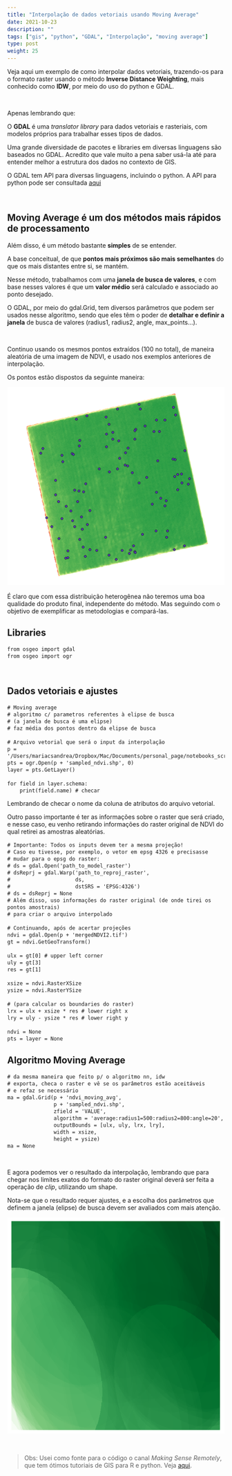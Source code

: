```yaml
---
title: "Interpolação de dados vetoriais usando Moving Average"
date: 2021-10-23
description: ""
tags: ["gis", "python", "GDAL", "Interpolação", "moving average"]
type: post
weight: 25
---
```


Veja aqui um exemplo de como interpolar dados vetoriais, trazendo-os para
o formato raster usando o método **Inverse Distance Weighting**,
mais conhecido como **IDW**, por meio do uso do python e GDAL.
 
&nbsp;

Apenas lembrando que:

O **GDAL** é uma *translator library* para dados vetoriais e rasteriais, com
modelos próprios para trabalhar esses tipos de dados.

Uma grande diversidade de pacotes e libraries em diversas linguagens são baseados
no GDAL. 
Acredito que vale muito a pena saber usá-la até para entender melhor
a estrutura dos dados no contexto de GIS.

O GDAL tem API para diversas linguagens, incluindo o python.
A API para python pode ser consultada [aqui](https://gdal.org/api/python.html)

&nbsp;

## Moving Average é um dos métodos mais rápidos de processamento

Além disso, é um método bastante **simples** de se entender.

A base conceitual, de que **pontos mais próximos são mais semelhantes** do que os
mais distantes entre si, se mantém.

Nesse método, trabalhamos com uma **janela de busca de valores**, e com base nesses
valores é que um **valor médio** será calculado e associado ao ponto desejado.

O GDAL, por meio do gdal.Grid, tem diversos parâmetros que podem ser usados
nesse algoritmo, sendo que eles têm o poder de **detalhar e definir a janela** de
busca de valores (radius1, radius2, angle, max_points...).

&nbsp;

Continuo usando os mesmos pontos extraídos (100 no total), de maneira aleatória 
de uma imagem de NDVI, e usado nos exemplos anteriores de interpolação.

Os pontos estão dispostos da seguinte maneira:

![Pontos amostrados](/posts/pics/sample_ndvi.png)

É claro que com essa distribuição heterogênea não teremos uma boa qualidade
do produto final, independente do método. Mas seguindo com o objetivo de
exemplificar as metodologias e compará-las.


## Libraries

```
from osgeo import gdal
from osgeo import ogr
```

&nbsp;

## Dados vetoriais e ajustes

```
# Moving average
# algoritmo c/ parametros referentes à elipse de busca
# (a janela de busca é uma elipse)
# faz média dos pontos dentro da elipse de busca

# Arquivo vetorial que será o input da interpolação
p = '/Users/mariacsandrea/Dropbox/Mac/Documents/personal_page/notebooks_scripts/'
pts = ogr.Open(p + 'sampled_ndvi.shp', 0)
layer = pts.GetLayer()

for field in layer.schema:
    print(field.name) # checar
```

Lembrando de checar o nome da coluna de atributos do arquivo vetorial.

Outro passo importante é ter as informações sobre o raster que será criado,
e nesse caso, eu venho retirando informações do raster original de NDVI
do qual retirei as amostras aleatórias.

```
# Importante: Todos os inputs devem ter a mesma projeção!
# Caso eu tivesse, por exemplo, o vetor em epsg 4326 e precisasse
# mudar para o epsg do raster:
# ds = gdal.Open('path_to_model_raster')
# dsReprj = gdal.Warp('path_to_reproj_raster',
#                     ds,
#                     dstSRS = 'EPSG:4326')
# ds = dsReprj = None
# Além disso, uso informações do raster original (de onde tirei os pontos amostrais)
# para criar o arquivo interpolado

# Continuando, após de acertar projeções 
ndvi = gdal.Open(p + 'mergedNDVI2.tif')
gt = ndvi.GetGeoTransform()

ulx = gt[0] # upper left corner
uly = gt[3]
res = gt[1]

xsize = ndvi.RasterXSize
ysize = ndvi.RasterYSize

# (para calcular os boundaries do raster)
lrx = ulx + xsize * res # lower right x
lry = uly - ysize * res # lower right y

ndvi = None
pts = layer = None
```

## Algoritmo Moving Average

```
# da mesma maneira que feito p/ o algoritmo nn, idw
# exporta, checa o raster e vê se os parâmetros estão aceitáveis
# e refaz se necessário
ma = gdal.Grid(p + 'ndvi_moving_avg',
               p + 'sampled_ndvi.shp',
               zfield = 'VALUE',
               algorithm = 'average:radius1=500:radius2=800:angle=20',
               outputBounds = [ulx, uly, lrx, lry],
               width = xsize,
               height = ysize)
ma = None
```

&nbsp;

E agora podemos ver o resultado da interpolação, lembrando que para chegar
nos limites exatos do formato do raster original deverá ser feita
a operação de *clip*, utilizando um shape.

Nota-se que o resultado requer ajustes, e a escolha dos parâmetros
que definem a janela (elipse) de busca devem ser avaliados com mais
atenção.

![Moving](/posts/pics/moving_avg_ndvi.png)


&nbsp;

> Obs: Usei como fonte para o código o canal *Making Sense Remotely*,
> que tem ótimos tutoriais de GIS para R e python.
> Veja [aqui](https://www.youtube.com/channel/UCrWEjubnm0HenqzOQgAVScw).

